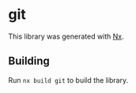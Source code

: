 # git

This library was generated with [Nx](https://nx.dev).

## Building

Run `nx build git` to build the library.
